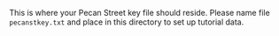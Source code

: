 This is where your Pecan Street key file should reside. Please name file `pecanstkey.txt` and place in this directory to set up tutorial data.
